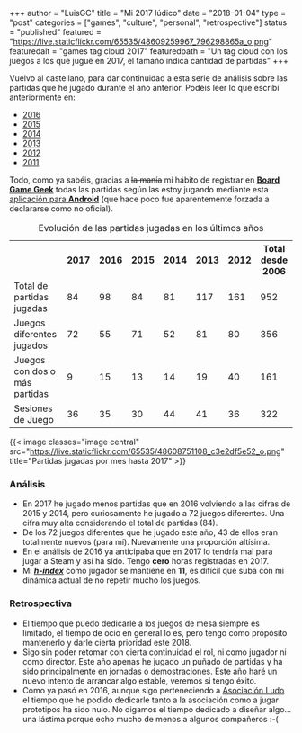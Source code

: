 +++
author = "LuisGC"
title = "Mi 2017 lúdico"
date = "2018-01-04"
type = "post"
categories = ["games", "culture", "personal", "retrospective"]
status = "published"
featured = "https://live.staticflickr.com/65535/48609259967_796298865a_o.png"
featuredalt = "games tag cloud 2017"
featuredpath = "Un tag cloud con los juegos a los que jugué en 2017, el tamaño indica cantidad de partidas"
+++

Vuelvo al castellano, para dar continuidad a esta serie de análisis sobre las partidas que he jugado durante el año anterior. Podéis leer lo que escribí anteriormente en:

* [2016](/blog/2017/01/mi-2016-ludico/)
* [2015](/blog/2016/01/mi-2015-ludico/)
* [2014](/blog/2015/01/mi-2014-ludico/)
* [2013](/blog/2014/01/partidas-jugadas-en-2013/)
* [2012](/blog/2013/01/partidas-jugadas-en-2012/)
* [2011](/blog/2012/01/juegos-los-que-mas-he-jugado-en-2011/)

Todo, como ya sabéis, gracias a <strike>la manía</strike> mi hábito de registrar en <a href="http://www.boardgamegeek.com/"><b>Board Game Geek</b></a> todas las partidas según las estoy jugando mediante esta <a href="https://market.android.com/details?id=com.boardgamegeek&amp;hl=es">aplicación para <b>Android</b></a> (que hace poco fue aparentemente forzada a declararse como no oficial).

<table style="width:100%">
  <caption>Evolución de las partidas jugadas en los últimos años</caption>
  <tr>
    <th></th>
    <th>2017</th>
    <th>2016</th>
    <th>2015</th>
    <th>2014</th>
    <th>2013</th>
    <th>2012</th>
    <th>Total desde 2006</th>
  </tr>
  <tr>
    <td>Total de partidas jugadas</td>
    <td>84</td>
    <td>98</td>
    <td>84</td>
    <td>81</td>
    <td>117</td>
    <td>161</td>
    <td>952</td>
  </tr>
  <tr>
    <td>Juegos diferentes jugados</td>
    <td>72</td>
    <td>55</td>
    <td>71</td>
    <td>52</td>
    <td>81</td>
    <td>80</td>
    <td>356</td>
  </tr>
  <tr>
    <td>Juegos con dos o más partidas</td>
    <td>9</td>
    <td>15</td>
    <td>13</td>
    <td>14</td>
    <td>19</td>
    <td>40</td>
    <td>161</td>
  </tr>
  <tr>
    <td>Sesiones de Juego</td>
    <td>36</td>
    <td>35</td>
    <td>30</td>
    <td>44</td>
    <td>41</td>
    <td>36</td>
    <td>322</td>
  </tr>
</table>

{{< image classes="image central" src="https://live.staticflickr.com/65535/48608751108_c3e2df5e52_o.png" title="Partidas jugadas por mes hasta 2017" >}}

### Análisis

* En 2017 he jugado menos partidas que en 2016 volviendo a las cifras de 2015 y 2014, pero curiosamente he jugado a 72 juegos diferentes. Una cifra muy alta considerando el total de partidas (84).
* De los 72 juegos diferentes que he jugado este año, 43 de ellos eran totalmente nuevos (para mí). Nuevamente una proporción altísima.
* En el análisis de 2016 ya anticipaba que en 2017 lo tendría mal para jugar a Steam y así ha sido. Tengo **cero** horas registradas en 2017.
* Mi <a href="https://en.wikipedia.org/wiki/H-index"><b><i>h-index</i></b></a> como jugador se mantiene en <b>11</b>, es difícil que suba con mi dinámica actual de no repetir mucho los juegos.

### Retrospectiva

* El tiempo que puedo dedicarle a los juegos de mesa siempre es limitado, el tiempo de ocio en general lo es, pero tengo como propósito mantenerlo y darle cierta prioridad este 2018.
* Sigo sin poder retomar con cierta continuidad el rol, ni como jugador ni como director. Este año apenas he jugado un puñado de partidas y ha sido principalmente en jornadas o demostraciones. Este año haré un nuevo intento de arrancar algo estable, veremos si tengo éxito.
* Como ya pasó en 2016, aunque sigo perteneciendo a [Asociación Ludo](http://www.asociacionludo.com/) el tiempo que he podido dedicarle tanto a la asociación como a jugar prototipos ha sido nulo. No digamos el tiempo dedicado a diseñar algo... una lástima porque echo mucho de menos a algunos compañeros :-(
